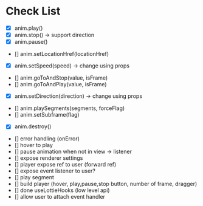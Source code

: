# Check List

- [x] anim.play()
- [x] anim.stop() -> support direction
- [x] anim.pause()
- [] anim.setLocationHref(locationHref)
- [x] anim.setSpeed(speed) -> change using props
- [] anim.goToAndStop(value, isFrame)
- [] anim.goToAndPlay(value, isFrame)
- [x] anim.setDirection(direction) -> change using props
- [] anim.playSegments(segments, forceFlag)
- [] anim.setSubframe(flag)
- [x] anim.destroy()
- [] error handling (onError)
- [] hover to play
- [] pause animation when not in view -> listener
- [] expose renderer settings
- [] player expose ref to user (forward ref)
- [] expose event listener to user?
- [] play segment
- [] build player (hover, play,pause,stop button, number of frame, dragger)
- [] done useLottieHooks (low level api)
- [] allow user to attach event handler
